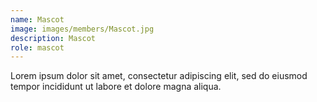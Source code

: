 ```yaml
---
name: Mascot
image: images/members/Mascot.jpg
description: Mascot
role: mascot
---
```


Lorem ipsum dolor sit amet, consectetur adipiscing elit, sed do eiusmod tempor incididunt ut labore et dolore magna aliqua.
